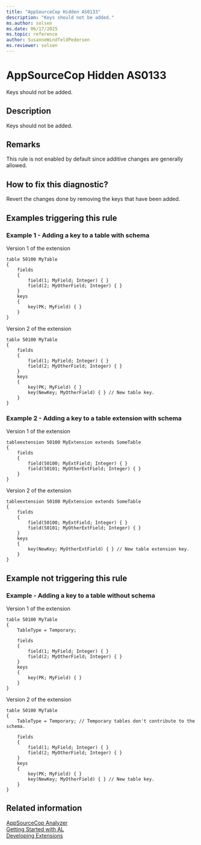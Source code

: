 ```yaml
---
title: "AppSourceCop Hidden AS0133"
description: "Keys should not be added."
ms.author: solsen
ms.date: 06/17/2025
ms.topic: reference
author: SusanneWindfeldPedersen
ms.reviewer: solsen
---
```

[//]: # (START>DO_NOT_EDIT)
[//]: # (IMPORTANT:Do not edit any of the content between here and the END>DO_NOT_EDIT.)
[//]: # (Any modifications should be made in the .xml files in the ModernDev repo.)
# AppSourceCop Hidden AS0133
Keys should not be added.

## Description
Keys should not be added.

[//]: # (IMPORTANT: END>DO_NOT_EDIT)


## Remarks

This rule is not enabled by default since additive changes are generally allowed.

## How to fix this diagnostic?

Revert the changes done by removing the keys that have been added.

## Examples triggering this rule

### Example 1 - Adding a key to a table with schema

Version 1 of the extension

```al
table 50100 MyTable
{
    fields
    {
        field(1; MyField; Integer) { }
        field(2; MyOtherField; Integer) { }
    }
    keys
    {
        key(PK; MyField) { }
    }
}
```

Version 2 of the extension

```al
table 50100 MyTable
{
    fields
    {
        field(1; MyField; Integer) { }
        field(2; MyOtherField; Integer) { }
    }
    keys
    {
        key(PK; MyField) { }
        key(NewKey; MyOtherField) { } // New table key.
    }
}
```

### Example 2 - Adding a key to a table extension with schema

Version 1 of the extension

```al
tableextension 50100 MyExtension extends SomeTable
{
    fields
    {
        field(50100; MyExtField; Integer) { }
        field(50101; MyOtherExtField; Integer) { }
    }
}
```

Version 2 of the extension

```al
tableextension 50100 MyExtension extends SomeTable
{
    fields
    {
        field(50100; MyExtField; Integer) { }
        field(50101; MyOtherExtField; Integer) { }
    }
    keys
    {
        key(NewKey; MyOtherExtField) { } // New table extension key.
    }
}
```

## Example not triggering this rule

### Example - Adding a key to a table without schema

Version 1 of the extension

```al
table 50100 MyTable
{
    TableType = Temporary;

    fields
    {
        field(1; MyField; Integer) { }
        field(2; MyOtherField; Integer) { }
    }
    keys
    {
        key(PK; MyField) { }
    }
}
```

Version 2 of the extension

```al
table 50100 MyTable
{
    TableType = Temporary; // Temporary tables don't contribute to the schema.

    fields
    {
        field(1; MyField; Integer) { }
        field(2; MyOtherField; Integer) { }
    }
    keys
    {
        key(PK; MyField) { }
        key(NewKey; MyOtherField) { } // New table key.
    }
}
```

## Related information

[AppSourceCop Analyzer](appsourcecop.md)  
[Getting Started with AL](../devenv-get-started.md)  
[Developing Extensions](../devenv-dev-overview.md)  